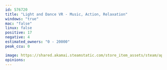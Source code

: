 ```yaml
---
id: 576720
title: "Light and Dance VR - Music, Action, Relaxation"
windows: "true"
mac: "false"
linux: false
positive: 17
negative: 4
estimated_owners: "0 - 20000"
peak_ccu: 0

image: https://shared.akamai.steamstatic.com/store_item_assets/steam/apps/576720/header.jpg?t=1572314563
opinions:
---
```

